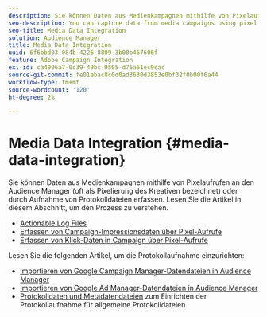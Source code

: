 ```yaml
---
description: Sie können Daten aus Medienkampagnen mithilfe von Pixelaufrufen an den Audience Manager (oft als Pixelierung des Kreativen bezeichnet) oder durch Aufnahme von Protokolldateien erfassen.
seo-description: You can capture data from media campaigns using pixel calls to Audience Manager (often called pixeling the creative) or by ingesting log files.
seo-title: Media Data Integration
solution: Audience Manager
title: Media Data Integration
uuid: 6f6bbd03-084b-4226-8809-3b00b467606f
feature: Adobe Campaign Integration
exl-id: ca4906a7-0c39-49bc-9505-d76a61ec9eac
source-git-commit: fe01ebac8c0d0ad3630d3853e0bf32f0b00f6a44
workflow-type: tm+mt
source-wordcount: '120'
ht-degree: 2%

---
```


# Media Data Integration {#media-data-integration}

Sie können Daten aus Medienkampagnen mithilfe von Pixelaufrufen an den Audience Manager (oft als Pixelierung des Kreativen bezeichnet) oder durch Aufnahme von Protokolldateien erfassen. Lesen Sie die Artikel in diesem Abschnitt, um den Prozess zu verstehen.

<!-- c_camp_data_int.xml -->

* [Actionable Log Files](/help/using/integration/media-data-integration/actionable-log-files.md)
* [Erfassen von Campaign-Impressionsdaten über Pixel-Aufrufe](/help/using/integration/media-data-integration/impression-data-pixels.md)
* [Erfassen von Klick-Daten in Campaign über Pixel-Aufrufe](/help/using/integration/media-data-integration/click-data-pixels.md)

Lesen Sie die folgenden Artikel, um die Protokollaufnahme einzurichten:

* [Importieren von Google Campaign Manager-Datendateien in Audience Manager](/help/using/reporting/audience-optimization-reports/aor-advertisers/import-dcm.md)
* [Importieren von Google Ad Manager-Datendateien in Audience Manager](/help/using/reporting/audience-optimization-reports/aor-publishers/import-dfp.md)
* [Protokolldaten und Metadatendateien](/help/using/reporting/audience-optimization-reports/metadata-files-intro/metadata-files-intro.md) zum Einrichten der Protokollaufnahme für allgemeine Protokolldateien
